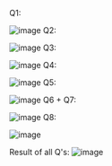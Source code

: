 Q1:

![image](https://github.com/user-attachments/assets/f6de78ff-26e5-473a-8f53-21313fa402e6)
Q2:

![image](https://github.com/user-attachments/assets/3c157616-8c03-4d82-809b-6bf252d28c87)
Q3:

![image](https://github.com/user-attachments/assets/249d6b37-73c6-42fa-9e59-9d1c600612e0)
Q4:

![image](https://github.com/user-attachments/assets/05392b33-772f-48b1-9194-8b995f585b2a)
Q5:

![image](https://github.com/user-attachments/assets/406070e0-5556-476a-b53a-fe8afff0e713)
Q6 + Q7:

![image](https://github.com/user-attachments/assets/e9370fb2-c0e5-4fe5-b2bb-60cd0282ccf2)
Q8:

![image](https://github.com/user-attachments/assets/173b6523-e212-4348-a6aa-7bbaadf11e7f)

Result of all Q's:
![image](https://github.com/user-attachments/assets/71f583d0-3bec-4022-9531-db96ea37632c)
